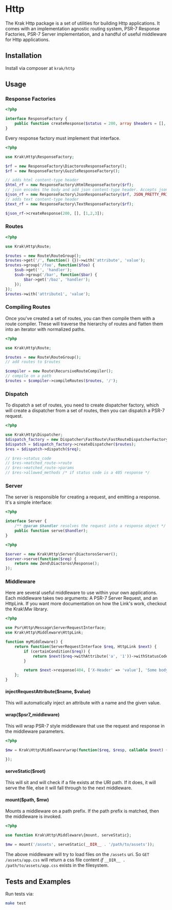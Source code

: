 # Http

The Krak Http package is a set of utilities for building Http applications. It comes with an implementation agnostic routing system, PSR-7 Response Factories, PSR-7 Server implementation, and a handful of useful middleware for Http applications.

## Installation

Install via composer at `krak/http`

## Usage

### Response Factories

```php
<?php

interface ResponseFactory {
    public function createResponse($status = 200, array $headers = [], $body = null);
}
```

Every response factory must implement that interface.

```php
<?php

use Krak\Http\ResponseFactory;

$rf = new ResponseFactory\DiactorosResponseFactory();
$rf = new ResponseFactory\GuzzleResponseFactory();

// adds html content-type header
$html_rf = new ResponseFactory\HtmlResponseFactory($rf);
// json encodes the body and add json content-type header. Accepts json_encode_options as second parameter
$json_rf = new ResponseFactory\JsonResponseFactory($rf, JSON_PRETTY_PRINT);
// adds text content-type header
$text_rf = new ResponseFactory\TextResponseFactory($rf);

$json_rf->createResponse(200, [], [1,2,3]);
```

### Routes

```php
<?php

use Krak\Http\Route;

$routes = new Route\RouteGroup();
$routes->get('/', function() {})->with('attribute', 'value');
$routes->group('/foo', function($foo) {
    $sub->get('', 'handler');
    $sub->group('/bar', function($bar) {
        $bar->get('/baz', 'handler');
    });
});
$routes->with('attribute1', 'value');
```

### Compiling Routes

Once you've created a set of routes, you can then compile them with a route compiler. These will traverse the hierarchy of routes and flatten them into an iterator with normalized paths.

```php
<?php

use Krak\Http\Route;

$routes = new Route\RouteGroup();
// add routes to $routes

$compiler = new Route\RecursiveRouteCompiler();
// compile on a path
$routes = $compiler->compileRoutes($routes, '/');
```

### Dispatch

To dispatch a set of routes, you need to create dispatcher factory, which will create a dispatcher from a set of routes, then you can dispatch a PSR-7 request.

```php
<?php

use Krak\Http\Dispatcher;
$dispatch_factory = new Dispatcher\FastRoute\FastRouteDispatcherFactory();
$dispatch = $dispatch_factory->createDispatcher($routes);
$res = $dispatch->dispatch($req);

// $res->status_code
// $res->matched_route->route
// $res->matched_route->params
// $res->allowed_methods /* if status code is a 405 response */
```

### Server

The server is responsible for creating a request, and emitting a response. It's a simple interface:

```php
<?php

interface Server {
    /** @param $handler resolves the request into a response object */
    public function serve($handler);
}
```

```php
<?php

$server = new Krak\Http\Server\DiactorosServer();
$server->serve(function($req) {
    return new Zend\Diactoros\Response();
});
```

### Middleware

Here are several useful middleware to use within your own applications. Each middleware takes two arguments: A PSR-7 Server Request, and an HttpLink. If you want more documentation on how the Link's work, checkout the Krak\\Mw library.

```php
<?php

use Psr\Http\Message\ServerRequestInterface;
use Krak\Http\Middleware\HttpLink;

function myMiddleware() {
    return function(ServerRequestInterface $req, HttpLink $next) {
        if (certainCondition($req)) {
            return $next($req->withAttribute('a', '1'))->withStatusCode(404);
        }

        return $next->response(404, ['X-Header' => 'value'], 'Some body'); // can also use a php or psr-7 stream.
    };
}
```

#### injectRequestAttribute($name, $value)

This will automatically inject an attribute with a name and the given value.

#### wrap($psr7_middleware)

This will wrap PSR-7 style middleware that use the request and response in the middleware parameters.

```php
<?php

$mw = Krak\Http\Middleware\wrap(function($req, $resp, callable $next) {

});
```

#### serveStatic($root)

This will sit and will check if a file exists at the URI path. If it does, it will serve the file, else it will fall through to the next middleware.

#### mount($path, $mw)

Mounts a middleware on a path prefix. If the path prefix is matched, then the middleware is invoked.

```php
<?php

use function Krak\Http\Middleware\{mount, serveStatic};

$mw = mount('/assets', serveStatic(__DIR__ . '/path/to/assets'));
```

The above middleware will try to load files on the `/assets` uri. So `GET /assets/app.css` will return a css file content *if* `__DIR__ . /path/to/assets/app.css` exists in the filesystem.

## Tests and Examples

Run tests via:

```bash
make test
```
